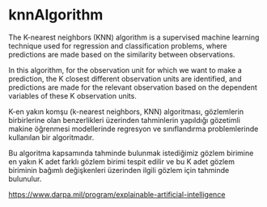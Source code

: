 # knnAlgorithm

The K-nearest neighbors (KNN) algorithm is a supervised machine learning technique used for regression and classification problems, where predictions are made based on the similarity between observations.

In this algorithm, for the observation unit for which we want to make a prediction, the K closest different observation units are identified, and predictions are made for the relevant observation based on the dependent variables of these K observation units.




K-en yakın komşu (k-nearest neighbors, KNN) algoritması, gözlemlerin birbirlerine olan benzerlikleri üzerinden tahminlerin yapıldığı gözetimli makine öğrenmesi modellerinde regresyon ve sınıflandırma problemlerinde kullanılan bir algoritmadır.

Bu algoritma kapsamında tahminde bulunmak istediğimiz gözlem birimine en yakın K adet farklı gözlem birimi tespit edilir ve bu K adet gözlem biriminin bağımlı değişkenleri üzerinden ilgili gözlem için tahminde bulunulur.

https://www.darpa.mil/program/explainable-artificial-intelligence
